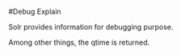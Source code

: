 #Debug Explain

Solr provides information for debugging purpose.

Among other things, the qtime is returned.